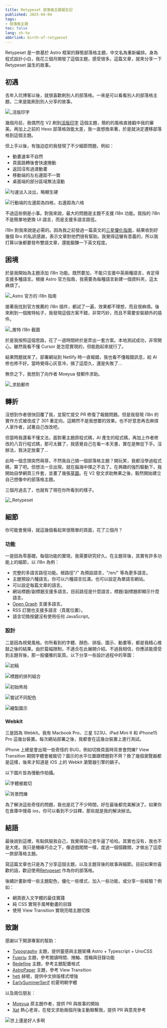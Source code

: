 ```yaml
---
title: Retypeset 部落格主題誕生記
published: 2025-04-04
tags:
- 部落格主題
toc: false
lang: zh-tw
abbrlink: birth-of-retypeset
---
```


Retypeset 是一款基於 Astro 框架的靜態部落格主題，中文名為重新編排。身為程式設計小白，我花三個月開發了這個主題，感受很多。這篇文章，就來分享一下 Retypeset 誕生的故事。

## 初遇

去年入坑博客以後，就很喜歡刷別人的部落格。一來是可以看看別人的部落格主題，二來是能刷到別人分享的故事。

![_活版印字](https://image.radishzz.cc/birth-of-retypeset/typograph.webp)

幾個月前，我偶然在 V2 刷到[活版印字](https://astro-theme-typography.vercel.app/) 這個主題，簡約的風格直接戳中我的審美。再加上之前的 Hexo 部落格效能太差，我一直想換來著，於是就決定遷移部落格到這個主題。

但上手以後，有強迫症的我發現了不少細節問題，例如：

- 動畫速率不自然
- 頁面跳轉後會快速捲動
- 返回沒有過渡動畫
- 移動端的左右邊距不一致
- 桌面端的部分區域無法滾動

![勻速淡入淡出，略顯生硬](https://image.radishzz.cc/birth-of-retypeset/unnatural-animation-rate.gif)

![行動端的左邊距為四格，右邊距為六格](https://image.radishzz.cc/birth-of-retypeset/different-margins.webp)

不過這些倒是小事。對我來說，最大的問題是主題不支援 i18n 功能。我指的 i18n 不是簡單地更換 UI 語言，而是支援多語言路徑。

i18n 對我來說是必需的。因為我之前發過一篇英文的[三星優化指南](https://radishzz.cc/posts/d88c9984/)，結果收到好幾個 Bro 的私訊感謝，表示文章對他們很有幫助。我覺得這蠻有意義的，所以我打算以後都要發布雙語文章，還能鍛鍊一下英文程度。

## 困境

於是我開始為主題添加 i18n 功能。既然要加，不能只支援中英兩種語言，肯定得支援多種語言。根據 Astro 官方指南，我需要為每種語言新建一個資料夾，這太麻煩了。

![_Astro 官方的 i18n 指南](https://image.radishzz.cc/birth-of-retypeset/astro-i18n-guide.webp)

接著我找到官方推薦的 i18n 插件，都試了一遍，效果都不理想，而且很麻煩。後來刷到一個推特帖子，我發現這個方案不錯，非常巧妙，而且不需要安裝額外的插件。

![_推特 i18n 截圖](https://image.radishzz.cc/birth-of-retypeset/twitter-i18n.webp)

於是我按照這個思路，花了一週時間終於是弄出一套方案。本地測試成功，非常開心。雖然我看不懂 Cursor 是怎麼實現的，但能跑起來就行了。

結果問題就來了。部署網站到 Netlify 時一直報錯，我也看不懂報錯訊息，給 AI 修也修不好。當時覺得心灰意冷，搞了這麼久，還是失敗了…

無奈之下，我想到了向作者 Moeyua 發郵件求助。

![_求助郵件](https://image.radishzz.cc/birth-of-retypeset/mail-to-moeyua.webp)

## 轉折

沒想到作者很快回覆了我，並幫忙提交 PR 修復了報錯問題。但是我發現 i18n 的實作方式被改成了 301 重定向，這顯然不是我想要的效果。也不好意思再去麻煩人家作者，試著自己改改吧。

但當時我還看不懂文法，面對著主題原程式碼，AI 產生的程式碼，再加上作者修改的八百行程式碼，那可太難了，我感覺自己在看一本天書，實在是無從下手。沒辦法，我決定放棄了…

此時一個念頭突然萌芽。不然我自己搞一個部落格主題？開玩笑，我都沒學過程式碼，算了吧。但想法一旦出現，就在腦海中揮之不去了。在興趣的強烈驅動下，我開始自學網頁三件套，並畫了幾張[草圖](https://www.v2ex.com/t/1100131)。在 V2 發文求助無果之後，毅然開始建立自己想像中的部落格主題。

三個月過去了，也就有了現在你所看到的樣子。

![_Retypeset](https://image.radishzz.cc/birth-of-retypeset/retypeset-en-desktop.webp)

## 細節

你可能會覺得，就這幾個看起來很簡單的頁面，花了三個月？

### 功能

一是因為零基礎。每個功能的實現，我需要研究好久。在主題背後，其實有許多功能上的細節，以 i18n 為例：

- 完整的多語言路徑功能。根路徑"/" 為預設語言，"/en/" 等為更多語言。
- 主題預設六種語言。你可以六種語言拉滿，也可以設定為單語言網站。
- 可以設定每篇文章的語言。
- 網站標題/副標題支援多語言。目前路徑是什麼語言，標題/副標題即顯示什麼語言。
- [Open Graph](https://x.com/radishzz_?t=sGFn6BhNbDmIiHDUR1vU0g&s=09) 支援多語言。
- RSS 訂閱也支援多語言（頁尾位置）。
- 語言切換按鍵沒有使用任何 JavaScript。

### 設計

二是因為視覺風格。你所看到的字體、顏色、排版、圖示、動畫等，都是我精心推敲之後的結果。由於篇幅限制，不適合在此展開介紹。不過我相信，你應該能感受到主題背後，那一股優雅的氣質。以下分享一些設計過程中的草圖：

![初稿](https://image.radishzz.cc/birth-of-retypeset/draft-01.webp)

![標題的排列組合](https://image.radishzz.cc/birth-of-retypeset/draft-04.webp)

![初始佈局](https://image.radishzz.cc/birth-of-retypeset/draft-02.webp)

![嘗試不同配色](https://image.radishzz.cc/birth-of-retypeset/draft-03.webp)

![繪製圖示](https://image.radishzz.cc/birth-of-retypeset/draft-05.webp)

### Webkit

三是因為 Webkit。我有 Macbook Pro、三星 S23U、iPad Mini 6 和 iPhone15 Pro 這幾台裝置。每次網站部署之後，我都會在這幾台裝置上進行測試。

iPhone 上總是會出現一些奇怪的 BUG，例如切換頁面時背景會閃爍? View Transition 期間字體會被裁切？圖示的水平位置跟標題對不齊？換了幾個瀏覽器都是這樣，後來才知道是 iOS 上的 Webkit 瀏覽器引擎的鍋子。

以下圖片皆為慢動作拍攝。

![字體被裁切](https://image.radishzz.cc/birth-of-retypeset/bug-01.gif)

![背景閃爍](https://image.radishzz.cc/birth-of-retypeset/bug-02.gif)

為了解決這些奇怪的問題，我也是花了不少時間，好在最後都完美解決了。如果你在倉庫中搜尋 ios，你可以看到不少註釋，那些就是我的解決辦法。

## 結語

最後說到這裡，有點佩服我自己，我覺得自己老牛逼了哈哈。其實也沒有，我也不是大佬。我只是機緣巧合之下，像遊戲闖關一樣，度過一個個難關，才做出了這麼一款部落格主題。

寫這篇文章也只是為了分享這個主題，以及主題背後的故事與細節。目前如果你喜歡的話，歡迎使用[Retypeset](https://github.com/radishzzz/astro-theme-retypeset) 作為你的部落格。

後續計畫新增一些主題配色，優化一些樣式，加入一些功能，或分享一些經驗？例如：

- 網頁嵌入文字體的最佳實踐
- 純 CSS 實現手風琴動畫的目錄
- 使用 View Transition 實現亮暗主題切換

## 致謝

感謝以下開源專案的幫助：

- [Typography](https://github.com/moeyua/astro-theme-typography) 主題，提供靈感與主題架構 Astro + Typescript + UnoCSS
- [Fuwriu](https://github.com/saicaca/fuwari) 主題，參考閱讀時間、捲軸、燈箱與目錄功能
- [Redefine](Redefine) 主題，參考主題配置格式
- [AstroPaper](https://github.com/satnaing/astro-paper) 主題，參考 View Transition
- [heti](https://github.com/sivan/heti) 赫嗁，提供中文排版樣式增強
- [EarlySummerSerif](https://github.com/GuiWonder/EarlySummerSerif) 初夏明朝字體

以及兩位朋友：

- [Moeyua](https://github.com/moeyua) 原主題作者，提供 PR 與故事的開始
- [Xat](https://github.com/withxat) 熱心老哥，在發文求助兩個月後主動聯繫我，提供 PR 與意見參考

![世上還是好人多啊](https://image.radishzz.cc/birth-of-retypeset/xat-help.webp)
